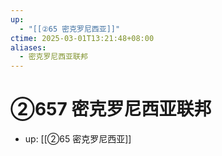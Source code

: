 ```yaml
---
up:
  - "[[②65 密克罗尼西亚]]"
ctime: 2025-03-01T13:21:48+08:00
aliases:
  - 密克罗尼西亚联邦
---
```


# ②657 密克罗尼西亚联邦

- up: [[②65 密克罗尼西亚]]
